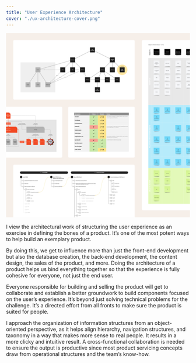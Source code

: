 ```yaml
---
title: "User Experience Architecture"
cover: "./ux-architecture-cover.png"
---
```

![Screenshots of digital whiteboard diagrams, tables and matrices of colored post-its.](./ux-architecture.png)

I view the architectural work of structuring the user experience as an exercise in defining the bones of a product. It’s one of the most potent ways to help build an exemplary product.

By doing this, we get to influence more than just the front-end development but also the database creation, the back-end development, the content design, the sales of the product, and more. Doing the architecture of a product helps us bind everything together so that the experience is fully cohesive for everyone, not just the end user.

Everyone responsible for building and selling the product will get to collaborate and establish a better groundwork to build components focused on the user’s experience. It’s beyond just solving technical problems for the challenge. It’s a directed effort from all fronts to make sure the product is suited for people.

I approach the organization of information structures from an object-oriented perspective, as it helps align hierarchy, navigation structures, and taxonomy in a way that makes more sense to real people. It results in a more clicky and intuitive result. A cross-functional collaboration is needed to ensure the output is productive since most product servicing concepts draw from operational structures and the team’s know-how.